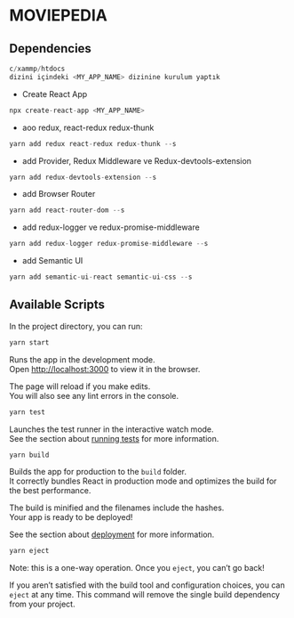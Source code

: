 # MOVIEPEDIA

## Dependencies
```jsx
c/xammp/htdocs
dizini içindeki <MY_APP_NAME> dizinine kurulum yaptık
```
*  Create React App 
```jsx
npx create-react-app <MY_APP_NAME>
```

*  aoo redux, react-redux redux-thunk 
```jsx
yarn add redux react-redux redux-thunk --s
```

* add Provider, Redux Middleware ve Redux-devtools-extension 
```jsx
yarn add redux-devtools-extension --s
```

* add Browser Router
```jsx
yarn add react-router-dom --s
```

*  add redux-logger ve redux-promise-middleware 
```jsx
yarn add redux-logger redux-promise-middleware --s
```

*  add Semantic UI 
```jsx
yarn add semantic-ui-react semantic-ui-css --s
```

## Available Scripts

In the project directory, you can run:

```jsx
yarn start
```
Runs the app in the development mode.<br />
Open [http://localhost:3000](http://localhost:3000) to view it in the browser.

The page will reload if you make edits.<br />
You will also see any lint errors in the console.

```jsx
yarn test
```
Launches the test runner in the interactive watch mode.<br />
See the section about [running tests](https://facebook.github.io/create-react-app/docs/running-tests) for more information.

```jsx
yarn build
```
Builds the app for production to the `build` folder.<br />
It correctly bundles React in production mode and optimizes the build for the best performance.

The build is minified and the filenames include the hashes.<br />
Your app is ready to be deployed!

See the section about [deployment](https://facebook.github.io/create-react-app/docs/deployment) for more information.

```jsx
yarn eject
```

Note: this is a one-way operation. Once you `eject`, you can’t go back!

If you aren’t satisfied with the build tool and configuration choices, you can `eject` at any time. This command will remove the single build dependency from your project.





